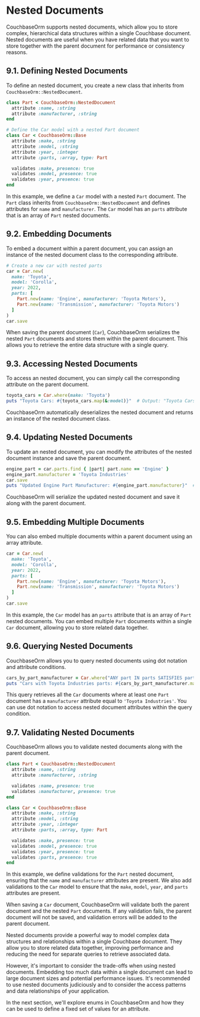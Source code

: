 # Nested Documents

CouchbaseOrm supports nested documents, which allow you to store complex, hierarchical data structures within a single Couchbase document. Nested documents are useful when you have related data that you want to store together with the parent document for performance or consistency reasons.

## 9.1. Defining Nested Documents

To define an nested document, you create a new class that inherits from `CouchbaseOrm::NestedDocument`.

```ruby
class Part < CouchbaseOrm::NestedDocument
  attribute :name, :string
  attribute :manufacturer, :string
end

# Define the Car model with a nested Part document
class Car < CouchbaseOrm::Base
  attribute :make, :string
  attribute :model, :string
  attribute :year, :integer
  attribute :parts, :array, type: Part

  validates :make, presence: true
  validates :model, presence: true
  validates :year, presence: true
end

```

In this example, we define a `Car` model with a nested `Part` document. The `Part` class inherits from `CouchbaseOrm::NestedDocument` and defines attributes for `name` and `manufacturer`. The `Car` model has an `parts` attribute that is an array of `Part` nested documents.

## 9.2. Embedding Documents

To embed a document within a parent document, you can assign an instance of the nested document class to the corresponding attribute.

```ruby
# Create a new car with nested parts
car = Car.new(
  make: 'Toyota',
  model: 'Corolla',
  year: 2022,
  parts: [
    Part.new(name: 'Engine', manufacturer: 'Toyota Motors'),
    Part.new(name: 'Transmission', manufacturer: 'Toyota Motors')
  ]
)
car.save
```

When saving the parent document (`Car`), CouchbaseOrm serializes the nested `Part` documents and stores them within the parent document. This allows you to retrieve the entire data structure with a single query.

## 9.3. Accessing Nested Documents

To access an nested document, you can simply call the corresponding attribute on the parent document.

```ruby
toyota_cars = Car.where(make: 'Toyota')
puts "Toyota Cars: #{toyota_cars.map(&:model)}"  # Output: "Toyota Cars: ['Corolla']"
```

CouchbaseOrm automatically deserializes the nested document and returns an instance of the nested document class.

## 9.4. Updating Nested Documents

To update an nested document, you can modify the attributes of the nested document instance and save the parent document.

```ruby
engine_part = car.parts.find { |part| part.name == 'Engine' }
engine_part.manufacturer = 'Toyota Industries'
car.save
puts "Updated Engine Part Manufacturer: #{engine_part.manufacturer}"  # Output: "Updated Engine Part Manufacturer: Toyota Industries"
```

CouchbaseOrm will serialize the updated nested document and save it along with the parent document.

## 9.5. Embedding Multiple Documents

You can also embed multiple documents within a parent document using an array attribute.

```ruby
car = Car.new(
  make: 'Toyota',
  model: 'Corolla',
  year: 2022,
  parts: [
    Part.new(name: 'Engine', manufacturer: 'Toyota Motors'),
    Part.new(name: 'Transmission', manufacturer: 'Toyota Motors')
  ]
)
car.save
```

In this example, the `Car` model has an `parts` attribute that is an array of `Part` nested documents. You can embed multiple `Part` documents within a single `Car` document, allowing you to store related data together.

## 9.6. Querying Nested Documents

CouchbaseOrm allows you to query nested documents using dot notation and attribute conditions.

```ruby
cars_by_part_manufacturer = Car.where("ANY part IN parts SATISFIES part.manufacturer = 'Toyota Industries' END")
puts "Cars with Toyota Industries parts: #{cars_by_part_manufacturer.map(&:model)}"  # Output: "Cars with Toyota Industries parts: ['Corolla']"
```

This query retrieves all the `Car` documents where at least one `Part` document has a `manufacturer` attribute equal to `'Toyota Industries'`. You can use dot notation to access nested document attributes within the query condition.

## 9.7. Validating Nested Documents

CouchbaseOrm allows you to validate nested documents along with the parent document.

```ruby
class Part < CouchbaseOrm::NestedDocument
  attribute :name, :string
  attribute :manufacturer, :string

  validates :name, presence: true
  validates :manufacturer, presence: true
end

class Car < CouchbaseOrm::Base
  attribute :make, :string
  attribute :model, :string
  attribute :year, :integer
  attribute :parts, :array, type: Part

  validates :make, presence: true
  validates :model, presence: true
  validates :year, presence: true
  validates :parts, presence: true
end


```

In this example, we define validations for the `Part` nested document, ensuring that the `name` and `manufacturer` attributes are present. We also add validations to the `Car` model to ensure that the `make`, `model`, `year`, and `parts` attributes are present.

When saving a `Car` document, CouchbaseOrm will validate both the parent document and the nested `Part` documents. If any validation fails, the parent document will not be saved, and validation errors will be added to the parent document.

Nested documents provide a powerful way to model complex data structures and relationships within a single Couchbase document. They allow you to store related data together, improving performance and reducing the need for separate queries to retrieve associated data.

However, it's important to consider the trade-offs when using nested documents. Embedding too much data within a single document can lead to large document sizes and potential performance issues. It's recommended to use nested documents judiciously and to consider the access patterns and data relationships of your application.

In the next section, we'll explore enums in CouchbaseOrm and how they can be used to define a fixed set of values for an attribute.

